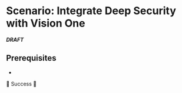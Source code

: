 # Scenario: Integrate Deep Security with Vision One

***DRAFT***

## Prerequisites

- 

🎉 Success 🎉
